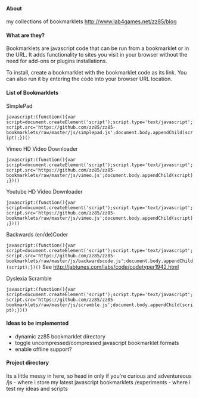 ####  About ####
my collections of bookmarklets
http://www.lab4games.net/zz85/blog

####  What are they? ####
Bookmarklets are javascript code that can be run from a bookmarklet or in the URL. It adds functionality to sites you visit in your browser without the need for add-ons or plugins installations.

To install, create a bookmarklet with the bookmarklet code as its link. You can also run it by entering the code into your browser URL location.

####  List of Bookmarklets ####
SimplePad

`javascript:(function(){var script=document.createElement('script');script.type='text/javascript';script.src='https://github.com/zz85/zz85-bookmarklets/raw/master/js/simplepad.js';document.body.appendChild(script);})()`


Vimeo HD Video Downloader

`javascript:(function(){var script=document.createElement('script');script.type='text/javascript';script.src='https://github.com/zz85/zz85-bookmarklets/raw/master/js/vimeo.js';document.body.appendChild(script);})()`


Youtube HD Video Downloader

`javascript:(function(){var script=document.createElement('script');script.type='text/javascript';script.src='https://github.com/zz85/zz85-bookmarklets/raw/master/js/vimeo.js';document.body.appendChild(script);})()`


Backwards (en/de)Coder

`javascript:(function(){var script=document.createElement('script');script.type='text/javascript';script.src='https://github.com/zz85/zz85-bookmarklets/raw/master/js/backwardscode.js';document.body.appendChild(script);})()`
See http://jabtunes.com/labs/code/codetyper1942.html


Dyslexia Scramble

`javascript:(function(){var script=document.createElement('script');script.type='text/javascript';script.src='https://github.com/zz85/zz85-bookmarklets/raw/master/js/scramble.js';document.body.appendChild(script);})()`



####  Ideas to be implemented ####
- dynamic zz85 bookmarklet directory
- toggle uncompressed/compressed javascript bookmarklet formats
- enable offline support? 


####  Project directory ####
Its a little messy in here, so head in only if you're curious and adventureous
/js - where i store my latest javascript bookmarklets
/experiments - where i test my ideas and scripts
